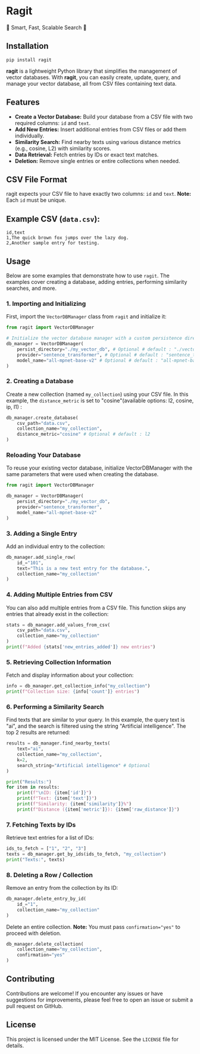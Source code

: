 
# Ragit
🚀 Smart, Fast, Scalable Search 🚀

## Installation
```
pip install ragit
```

**ragit** is a lightweight Python library that simplifies the management of vector databases. With **ragit**, you can easily create, update, query, and manage your vector database, all from CSV files containing text data.

## Features

- **Create a Vector Database:** Build your database from a CSV file with two required columns: `id` and `text`.
- **Add New Entries:** Insert additional entries from CSV files or add them individually.
- **Similarity Search:** Find nearby texts using various distance metrics (e.g., cosine, L2) with similarity scores.
- **Data Retrieval:** Fetch entries by IDs or exact text matches.
- **Deletion:** Remove single entries or entire collections when needed.

## CSV File Format
ragit expects your CSV file to have exactly two columns: `id` and `text`.  **Note:** Each `id` must be unique.

## Example CSV (`data.csv`):

```csv
id,text
1,The quick brown fox jumps over the lazy dog.
2,Another sample entry for testing.
```

## Usage
Below are some examples that demonstrate how to use `ragit`. The examples cover creating a database, adding entries, performing similarity searches, and more.

### 1. Importing and Initializing
First, import the `VectorDBManager` class from `ragit` and initialize it:

```python
from ragit import VectorDBManager

# Initialize the vector database manager with a custom persistence directory and model
db_manager = VectorDBManager(
    persist_directory="./my_vector_db", # Optional # default : "./vector_db"
    provider="sentence_transformer", # Optional # default : "sentence_transformer"
    model_name="all-mpnet-base-v2" # Optional # default : "all-mpnet-base-v2"
)
```

### 2. Creating a Database
Create a new collection (named `my_collection`) using your CSV file. In this example, the `distance_metric` is set to "cosine"(available options: l2, cosine, ip, l1) :

```python
db_manager.create_database(
    csv_path="data.csv", 
    collection_name="my_collection",
    distance_metric="cosine" # Optional # default : l2
)
```
### Reloading Your Database

To reuse your existing vector database, initialize VectorDBManager with the same parameters that were used when creating the database.

```python
from ragit import VectorDBManager

db_manager = VectorDBManager(
    persist_directory="./my_vector_db",
    provider="sentence_transformer",
    model_name="all-mpnet-base-v2"
)
```

### 3. Adding a Single Entry
Add an individual entry to the collection:

```python
db_manager.add_single_row(
    id_="101",
    text="This is a new test entry for the database.",
    collection_name="my_collection"
)
```

### 4. Adding Multiple Entries from CSV
You can also add multiple entries from a CSV file. This function skips any entries that already exist in the collection:

```python
stats = db_manager.add_values_from_csv(
    csv_path="data.csv",
    collection_name="my_collection"
)
print(f"Added {stats['new_entries_added']} new entries")
```

### 5. Retrieving Collection Information
Fetch and display information about your collection:

```python
info = db_manager.get_collection_info("my_collection")
print(f"Collection size: {info['count']} entries")
```

### 6. Performing a Similarity Search
Find texts that are similar to your query. In this example, the query text is "ai", and the search is filtered using the string "Artificial intelligence". The top 2 results are returned:

```python
results = db_manager.find_nearby_texts(
    text="ai",
    collection_name="my_collection",
    k=2,
    search_string="Artificial intelligence" # Optional
)

print("Results:")
for item in results:
    print(f"\nID: {item['id']}")
    print(f"Text: {item['text']}")
    print(f"Similarity: {item['similarity']}%")
    print(f"Distance ({item['metric']}): {item['raw_distance']}")
```

### 7. Fetching Texts by IDs
Retrieve text entries for a list of IDs:

```python
ids_to_fetch = ["1", "2", "3"]
texts = db_manager.get_by_ids(ids_to_fetch, "my_collection")
print("Texts:", texts)
```

### 8. Deleting a Row / Collection

Remove an entry from the collection by its ID:

```python
db_manager.delete_entry_by_id(
    id_="1",
    collection_name="my_collection"
)
```


Delete an entire collection. **Note:** You must pass `confirmation="yes"` to proceed with deletion.

```python
db_manager.delete_collection(
    collection_name="my_collection",
    confirmation="yes"
)
```

## Contributing
Contributions are welcome! If you encounter any issues or have suggestions for improvements, please feel free to open an issue or submit a pull request on GitHub.

## License
This project is licensed under the MIT License. See the `LICENSE` file for details.
